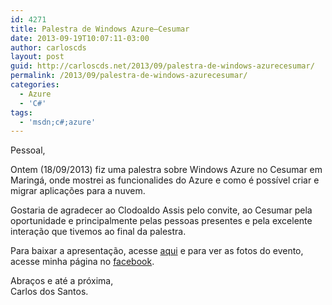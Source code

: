 ```yaml
---
id: 4271
title: Palestra de Windows Azure–Cesumar
date: 2013-09-19T10:07:11-03:00
author: carloscds
layout: post
guid: http://carloscds.net/2013/09/palestra-de-windows-azurecesumar/
permalink: /2013/09/palestra-de-windows-azurecesumar/
categories:
  - Azure
  - 'C#'
tags:
  - 'msdn;c#;azure'
---
```

Pessoal,

Ontem (18/09/2013) fiz uma palestra sobre Windows Azure no Cesumar em Maringá, onde mostrei as funcionalides do Azure e como é possível criar e migrar aplicações para a nuvem. 

Gostaria de agradecer ao Clodoaldo Assis pelo convite, ao Cesumar pela oportunidade e principalmente pelas pessoas presentes e pela excelente interação que tivemos ao final da palestra.

Para baixar a apresentação, acesse [aqui](http://www.slideshare.net/carloscds/windows-azure-overview-for-it-pros) e para ver as fotos do evento, acesse minha página no [facebook](https://www.facebook.com/media/set/?set=a.10202030165134998.1073741828.1212382196&type=1&l=6a76b3fa17).

Abraços e até a próxima,  
Carlos dos Santos.